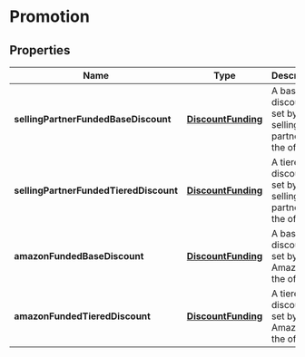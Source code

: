 
# Promotion

## Properties
Name | Type | Description | Notes
------------ | ------------- | ------------- | -------------
**sellingPartnerFundedBaseDiscount** | [**DiscountFunding**](DiscountFunding.md) | A base discount set by the selling partner on the offer. |  [optional]
**sellingPartnerFundedTieredDiscount** | [**DiscountFunding**](DiscountFunding.md) | A tiered discount set by the selling partner on the offer. |  [optional]
**amazonFundedBaseDiscount** | [**DiscountFunding**](DiscountFunding.md) | A base discount set by Amazon on the offer. |  [optional]
**amazonFundedTieredDiscount** | [**DiscountFunding**](DiscountFunding.md) | A tiered discount set by Amazon on the offer. |  [optional]




